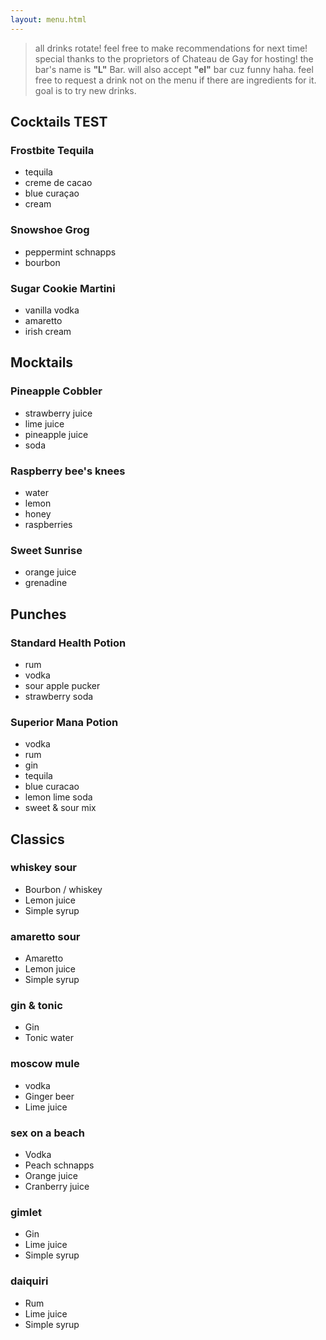 ```yaml
---
layout: menu.html
---
```


> all drinks rotate! feel free to make recommendations for next time! special thanks to the proprietors of Chateau de Gay for hosting! the bar's name is __"L"__ Bar. will also accept __"el"__ bar cuz funny haha. feel free to request a drink not on the menu if there are ingredients for it. goal is to try new drinks.

## Cocktails TEST

### Frostbite Tequila

- tequila
- creme de cacao
- blue curaçao
- cream

### Snowshoe Grog

- peppermint schnapps
- bourbon

### Sugar Cookie Martini

- vanilla vodka
- amaretto
- irish cream

## Mocktails

### Pineapple Cobbler

- strawberry juice
- lime juice
- pineapple juice
- soda

### Raspberry bee's knees

- water
- lemon
- honey
- raspberries

### Sweet Sunrise

- orange juice
- grenadine

## Punches

### Standard Health Potion

- rum
- vodka
- sour apple pucker
- strawberry soda

### Superior Mana Potion

- vodka
- rum
- gin
- tequila
- blue curacao
- lemon lime soda
- sweet & sour mix

## Classics

### whiskey sour

- Bourbon / whiskey
- Lemon juice
- Simple syrup

### amaretto sour

- Amaretto
- Lemon juice
- Simple syrup

### gin & tonic

- Gin
- Tonic water

### moscow mule

- vodka
- Ginger beer
- Lime juice

### sex on a beach

- Vodka
- Peach schnapps
- Orange juice
- Cranberry juice

### gimlet

- Gin
- Lime juice
- Simple syrup

### daiquiri

- Rum
- Lime juice
- Simple syrup
